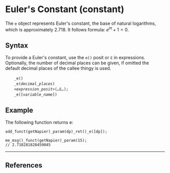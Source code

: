 # Euler's Constant (constant)
The `e` object represents Euler's constant, the base of natural logarithms, which is approximately 2.718. It follows formula: $e^{i\pi} + 1 = 0$.

## Syntax
To provide a Euler's constant, use the `e()` posit or `ℇ` in expressions. Optionally, the number of decimal places can be given, if omitted the default decimal places of the callee thingy is used.

&nbsp;&nbsp;&nbsp;&nbsp;&nbsp;&nbsp; `_e()`<br>
&nbsp;&nbsp;&nbsp;&nbsp;&nbsp;&nbsp; `_e(`*`decimal_places`*`)`<br>
&nbsp;&nbsp;&nbsp;&nbsp;&nbsp;&nbsp; *`<expression_posit>`*`(`*`…`*`ℇ`*`…`*`);`<br>
&nbsp;&nbsp;&nbsp;&nbsp;&nbsp;&nbsp; `_e([`*`variable_name`*`])`<br>

## Example
The following function returns e:
```diego
add_funct(getNapier)_param(dp)_ret()_e([dp]);

me_msg()_funct(getNapier)_param(15);
// 2.718281828459045
```
---
## References

